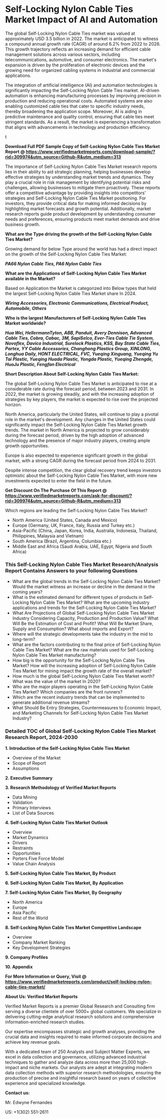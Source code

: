 <meta name="title" content="Global Self-Locking Nylon Cable Ties Market Impact of AI and Automation"><meta name="description" content="The global Self-Locking Nylon Cable Ties market was valued at approximately USD 3.5 billion in 2022. The market is anticipated to witness a compound annual growth rate"><meta name="title" content="Self-Locking Nylon Cable Ties Market Size, Share, Scope, Trends, Growth, Opportunities, Analysis, Forecast"><h1>Self-Locking Nylon Cable Ties Market Impact of AI and Automation</h1><p>The global Self-Locking Nylon Cable Ties market was valued at approximately USD 3.5 billion in 2022. The market is anticipated to witness a compound annual growth rate (CAGR) of around 6.2% from 2022 to 2028. This growth trajectory reflects an increasing demand for efficient cable management solutions across various sectors, including telecommunications, automotive, and consumer electronics. The market's expansion is driven by the proliferation of electronic devices and the growing need for organized cabling systems in industrial and commercial applications.</p><p>The integration of artificial intelligence (AI) and automation technologies is significantly impacting the Self-Locking Nylon Cable Ties market. AI-driven automation is enhancing manufacturing processes by improving precision in production and reducing operational costs. Automated systems are also enabling customized cable ties that cater to specific industry needs, thereby broadening the application scope. Moreover, AI is aiding in predictive maintenance and quality control, ensuring that cable ties meet stringent standards. As a result, the market is experiencing a transformation that aligns with advancements in technology and production efficiency.</p>t</p><p id="" class=""><strong>Download Full PDF Sample Copy of Self-Locking Nylon Cable Ties Market Report @ <a href="https://www.verifiedmarketreports.com/download-sample/?rid=309974&utm_source=Github-R&utm_medium=313" target="_blank">https://www.verifiedmarketreports.com/download-sample/?rid=309974&utm_source=Github-R&utm_medium=313</a></strong></p><p>The importance of&nbsp;Self-Locking Nylon Cable Ties Market research reports lies in their ability to aid strategic planning, helping businesses develop effective strategies by understanding market trends and dynamics. They play a crucial role in risk management by identifying potential risks and challenges, allowing businesses to mitigate them proactively. These reports offer a competitive advantage by providing insights into competitors' strategies and Self-Locking Nylon Cable Ties Market positioning. For investors, they provide critical data for making informed decisions by highlighting market forecasts and growth potential. Additionally, market research reports guide product development by understanding consumer needs and preferences, ensuring products meet market demands and drive business growth.</p><p><strong>What are the&nbsp;Type driving the growth of the Self-Locking Nylon Cable Ties Market?</strong></p><p id="" class="">Growing demand for below Type around the world has had a direct impact on the growth of the Self-Locking Nylon Cable Ties Market:</p><em><strong>PA66 Nylon Cable Ties, PA6 Nylon Cable Ties</strong></em></p><strong>What are the&nbsp;Applications&nbsp;of Self-Locking Nylon Cable Ties Market available in the Market?</strong></p><p id="" class="">Based on Application the Market is categorized into Below types that held the largest Self-Locking Nylon Cable Ties Market share In 2024.</p><em><strong>Wiring Accessories, Electronic Communications, Electrical Product, Automobile, Others</strong></em></p><strong>Who is the largest Manufacturers of Self-Locking Nylon Cable Ties Market worldwide?</strong></p><p><em><strong>Hua Wei, HellermannTyton, ABB, Panduit, Avery Dennison, Advanced Cable Ties, Cobra, Cabac, 3M, SapiSelco, Ever-Ties Cable Tie System, Novoflex, Davico Industrial, Surelock Plastics, KSS, Bay State Cable Ties, Partex, YY Cable Accessories, Changhong Plastics Group, XINLONG, Longhua Daily, HONT ELECTRICAL, FVC, Yueqing Xinguang, Yueqing Yu Tai Plastic, Yueqing Huada Plastic, Yongda Plastic, Yueqing Zhengde, HuoJu Plastic, Fengfan Electrical</strong></em></p><p id="" class=""><strong>Short Description About Self-Locking Nylon Cable Ties Market:</strong></p><p>The global Self-Locking Nylon Cable Ties Market is anticipated to rise at a considerable rate during the forecast period, between 2023 and 2031. In 2022, the market is growing steadily, and with the increasing adoption of strategies by key players, the market is expected to rise over the projected horizon.</p><p>North America, particularly the United States, will continue to play a pivotal role in the market's development. Any changes in the United States could significantly impact the Self-Locking Nylon Cable Ties Market growth trends. The market in North America is projected to grow considerably during the forecast period, driven by the high adoption of advanced technology and the presence of major industry players, creating ample growth opportunities.</p><p>Europe is also expected to experience significant growth in the global market, with a strong CAGR during the forecast period from 2024 to 2031.</p><p>Despite intense competition, the clear global recovery trend keeps investors optimistic about the Self-Locking Nylon Cable Ties Market, with more new investments expected to enter the field in the future.</p><p id="" class=""><strong>Get Discount On The Purchase Of This Report @ <a href="https://www.verifiedmarketreports.com/ask-for-discount/?rid=309974&utm_source=Github-R&utm_medium=313" target="_blank">https://www.verifiedmarketreports.com/ask-for-discount/?rid=309974&utm_source=Github-R&utm_medium=313</a></strong></p>Which regions are leading the Self-Locking Nylon Cable Ties Market?</p><ul><li>North America (United States, Canada and Mexico)</li><li>Europe (Germany, UK, France, Italy, Russia and Turkey etc.)</li><li>Asia-Pacific (China, Japan, Korea, India, Australia, Indonesia, Thailand, Philippines, Malaysia and Vietnam)</li><li>South America (Brazil, Argentina, Columbia etc.)</li><li>Middle East and Africa (Saudi Arabia, UAE, Egypt, Nigeria and South Africa)</li></ul><h3 id="" class="">This Self-Locking Nylon Cable Ties Market Research/Analysis Report Contains Answers to your following Questions</h3><ul><li>What are the global trends in the Self-Locking Nylon Cable Ties Market? Would the market witness an increase or decline in the demand in the coming years?</li><li>What is the estimated demand for different types of products in Self-Locking Nylon Cable Ties Market? What are the upcoming industry applications and trends for the Self-Locking Nylon Cable Ties Market?</li><li>What Are Projections of Global Self-Locking Nylon Cable Ties Market Industry Considering Capacity, Production and Production Value? What Will Be the Estimation of Cost and Profit? What Will Be Market Share, Supply and Consumption? What about imports and Export?</li><li>Where will the strategic developments take the industry in the mid to long-term?</li><li>What are the factors contributing to the final price of Self-Locking Nylon Cable Ties Market? What are the raw materials used for Self-Locking Nylon Cable Ties Market manufacturing?</li><li>How big is the opportunity for the Self-Locking Nylon Cable Ties Market? How will the increasing adoption of Self-Locking Nylon Cable Ties Market for mining impact the growth rate of the overall market?</li><li>How much is the global Self-Locking Nylon Cable Ties Market worth? What was the value of the market In 2020?</li><li>Who are the major players operating in the Self-Locking Nylon Cable Ties Market? Which companies are the front runners?</li><li>Which are the recent industry trends that can be implemented to generate additional revenue streams?</li><li>What Should Be Entry Strategies, Countermeasures to Economic Impact, and Marketing Channels for Self-Locking Nylon Cable Ties Market Industry?</li></ul><h3 id="" class="">Detailed TOC of Global Self-Locking Nylon Cable Ties Market Research Report, 2024-2030</h3><p id="" class=""><strong>1. Introduction of the Self-Locking Nylon Cable Ties Market</strong></p><ul><li>Overview of the Market</li><li>Scope of Report</li><li>Assumptions</li></ul><p id="" class=""><strong>2. Executive Summary</strong></p><p id="" class=""><strong>3. Research Methodology of Verified Market Reports</strong></p><ul><li>Data Mining</li><li>Validation</li><li>Primary Interviews</li><li>List of Data Sources</li></ul><p id="" class=""><strong>4. Self-Locking Nylon Cable Ties Market Outlook</strong></p><ul><li>Overview</li><li>Market Dynamics</li><li>Drivers</li><li>Restraints</li><li>Opportunities</li><li>Porters Five Force Model</li><li>Value Chain Analysis</li></ul><p id="" class=""><strong>5. Self-Locking Nylon Cable Ties Market, By Product</strong></p><p id="" class=""><strong>6. Self-Locking Nylon Cable Ties Market, By Application</strong></p><p id="" class=""><strong>7. Self-Locking Nylon Cable Ties Market, By Geography</strong></p><ul><li>North America</li><li>Europe</li><li>Asia Pacific</li><li>Rest of the World</li></ul><p id="" class=""><strong>8. Self-Locking Nylon Cable Ties Market Competitive Landscape</strong></p><ul><li>Overview</li><li>Company Market Ranking</li><li>Key Development Strategies</li></ul><p id="" class=""><strong>9. Company Profiles</strong></p><p id="" class=""><strong>10. Appendix</strong></p><p id="" class=""><strong>For More Information or Query, Visit @ <a href="https://www.verifiedmarketreports.com/product/self-locking-nylon-cable-ties-market/" target="_blank">https://www.verifiedmarketreports.com/product/self-locking-nylon-cable-ties-market/</a></strong></p><p id="" class=""><strong>About Us: Verified Market Reports</strong></p><p id="" class="">Verified Market Reports is a premier Global Research and Consulting firm serving a diverse clientele of over 5000+ global customers. We specialize in delivering cutting-edge analytical research solutions and comprehensive information-enriched research studies.</p><p id="" class="">Our expertise encompasses strategic and growth analyses, providing the crucial data and insights required to make informed corporate decisions and achieve key revenue goals.</p><p id="" class="">With a dedicated team of 250 Analysts and Subject Matter Experts, we excel in data collection and governance, utilizing advanced industrial techniques to gather and analyze data across more than 25,000 high-impact and niche markets. Our analysts are adept at integrating modern data collection methods with superior research methodologies, ensuring the production of precise and insightful research based on years of collective experience and specialized knowledge.</p><p id="" class=""><strong>Contact us:</strong></p><p id="" class="">Mr. Edwyne Fernandes</p><p id="" class="">US: +1(302) 551-2611</p>